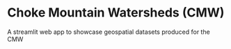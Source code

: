 # Choke Mountain Watersheds (CMW)

A streamlit web app to showcase geospatial datasets produced for the CMW